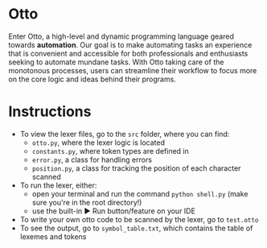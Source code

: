 # Otto

Enter Otto, a high-level and dynamic programming language geared towards **automation**. Our goal is to make automating tasks an experience that is convenient and accessible for both professionals and enthusiasts seeking to automate mundane tasks. With Otto taking care of the monotonous processes, users can streamline their workflow to focus more on the core logic and ideas behind their programs.

# Instructions

- To view the lexer files, go to the `src` folder, where you can find:
  - `otto.py`, where the lexer logic is located
  - `constants.py`, where token types are defined in
  - `error.py`, a class for handling errors
  - `position.py`, a class for tracking the position of each character scanned
- To run the lexer, either:
  - open your terminal and run the command `python shell.py` (make sure you're in the root directory!)
  - use the built-in ▶️ Run button/feature on your IDE
- To write your own otto code to be scanned by the lexer, go to `test.otto`
- To see the output, go to `symbol_table.txt`, which contains the table of lexemes and tokens
